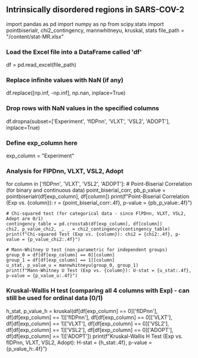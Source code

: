 ## Intrinsically disordered regions in SARS-COV-2
import pandas as pd
import numpy as np
from scipy.stats import pointbiserialr, chi2_contingency, mannwhitneyu, kruskal, stats
file_path = "/content/stat-MR.xlsx"
### Load the Excel file into a DataFrame called 'df'
df = pd.read_excel(file_path)
### Replace infinite values with NaN (if any)
df.replace([np.inf, -np.inf], np.nan, inplace=True)
### Drop rows with NaN values in the specified columns
df.dropna(subset=['Experiment', 'flDPnn', 'VLXT', 'VSL2', 'ADOPT'], inplace=True)
### Define exp_column here
exp_column = "Experiment"
### Analysis for FlPDnn, VLXT, VSL2, Adopt
for column in ['flDPnn', 'VLXT', 'VSL2', 'ADOPT']:
    # Point-Biserial Correlation (for binary and continuous data)
    point_biserial_corr, pb_p_value = pointbiserialr(df[exp_column], df[column])
    print(f"Point-Biserial Correlation (Exp vs. {column}): r = {point_biserial_corr:.4f}, p-value = {pb_p_value:.4f}")

    # Chi-squared test (for categorical data - since FlPDnn, VLXT, VSL2, Adopt are 0/1)
    contingency_table = pd.crosstab(df[exp_column], df[column])
    chi2, p_value_chi2, _, _ = chi2_contingency(contingency_table)
    print(f"Chi-squared Test (Exp vs. {column}): chi2 = {chi2:.4f}, p-value = {p_value_chi2:.4f}")

    # Mann-Whitney U test (non-parametric for independent groups)
    group_0 = df[df[exp_column] == 0][column]
    group_1 = df[df[exp_column] == 1][column]
    u_stat, p_value_u = mannwhitneyu(group_0, group_1)
    print(f"Mann-Whitney U Test (Exp vs. {column}): U-stat = {u_stat:.4f}, p-value = {p_value_u:.4f}")

### Kruskal-Wallis H test (comparing all 4 columns with Exp) - can still be used for ordinal data (0/1)
h_stat, p_value_h = kruskal(df[df[exp_column] == 0]['flDPnn'], df[df[exp_column] == 1]['flDPnn'],
                           df[df[exp_column] == 0]['VLXT'], df[df[exp_column] == 1]['VLXT'],
                           df[df[exp_column] == 0]['VSL2'], df[df[exp_column] == 1]['VSL2'],
                           df[df[exp_column] == 0]['ADOPT'], df[df[exp_column] == 1]['ADOPT'])
print(f"Kruskal-Wallis H Test (Exp vs. flDPnn, VLXT, VSL2, Adopt): H-stat = {h_stat:.4f}, p-value = {p_value_h:.4f}")

